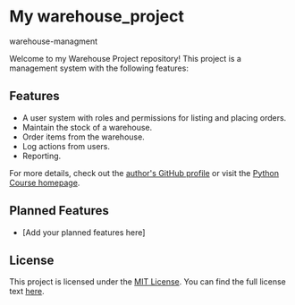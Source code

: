 # My warehouse_project
warehouse-managment 

Welcome to my Warehouse Project repository! This project is a management system with the following features:

## Features

- A user system with roles and permissions for listing and placing orders.
- Maintain the stock of a warehouse.
- Order items from the warehouse.
- Log actions from users.
- Reporting.

For more details, check out the [author's GitHub profile](https://github.com/george-krg) or visit the [Python Course homepage](https://digitalcareerinstitute.org/courses/python-backend-programming/).

## Planned Features

- [Add your planned features here]

## License

This project is licensed under the [MIT License](LICENSE.txt).
You can find the full license text [here](LICENSE.txt).



